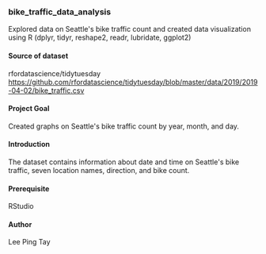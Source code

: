 ### bike_traffic_data_analysis
Explored data on Seattle's bike traffic count and created data visualization using R (dplyr, tidyr, reshape2, readr, lubridate, ggplot2)

#### Source of dataset
rfordatascience/tidytuesday https://github.com/rfordatascience/tidytuesday/blob/master/data/2019/2019-04-02/bike_traffic.csv

#### Project Goal
Created graphs on Seattle's bike traffic count by year, month, and day.

#### Introduction
The dataset contains information about date and time on Seattle's bike traffic, seven location names, direction, and bike count.

#### Prerequisite
RStudio

#### Author
Lee Ping Tay
